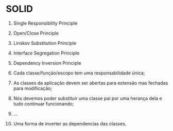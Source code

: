 # SOLID

1. Single Responsibility Principle
2. Open/Close Principle
3. Linskov Substitution Principle
4. Interface Segregation Principle
5. Dependency Inversion Principle

1. Cada classe/função/escopo tem uma responsabilidade única;
2. As classes da aplicação devem ser abertas para extensão mas fechadas para modificação;
3. Nós devemos poder substituir uma classe pai por uma herança dela e tudo continuar funcionando;
4. ...
5. Uma forma de inverter as dependencias das classes.